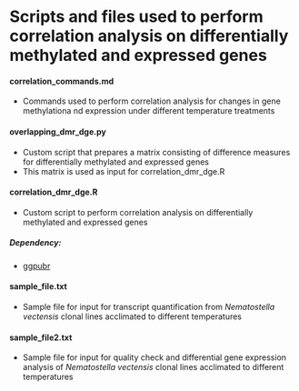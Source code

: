 # Scripts and files used to perform correlation analysis on differentially methylated and expressed genes

#### correlation_commands.md
* Commands used to perform correlation analysis for changes in gene methylationa nd expression under different temperature treatments

#### overlapping_dmr_dge.py
* Custom script that prepares a matrix consisting of difference measures for differentially methylated and expressed genes
* This matrix is used as input for correlation_dmr_dge.R

#### correlation_dmr_dge.R
* Custom script to perform correlation analysis on differentially methylated and expressed genes
##### Dependency: 
* [ggpubr](https://cran.r-project.org/web/packages/ggpubr/index.html)

#### sample_file.txt
* Sample file for input for transcript quantification from _Nematostella vectensis_ clonal lines acclimated to different temperatures 

#### sample_file2.txt 
* Sample file for input for quality check and differential gene expression analysis of _Nematostella vectensis_ clonal lines acclimated to different temperatures
